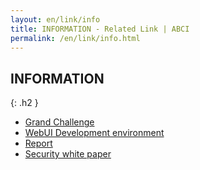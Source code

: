 ```yaml
---
layout: en/link/info
title: INFORMATION - Related Link | ABCI
permalink: /en/link/info.html
---
```



## INFORMATION
{: .h2 }

<ul id="news_ul">
<li class="news"><a href="./info01.html" class="interview_link">Grand Challenge</a></li>
<li class="news"><a href="./info02.html" class="interview_link">WebUI Development environment</a></li>
<li class="news"><a href="./info03.html" class="interview_link">Report</a></li>
<li class="news"><a href="./info04.html" class="interview_link">Security white paper</a></li>
</ul>

